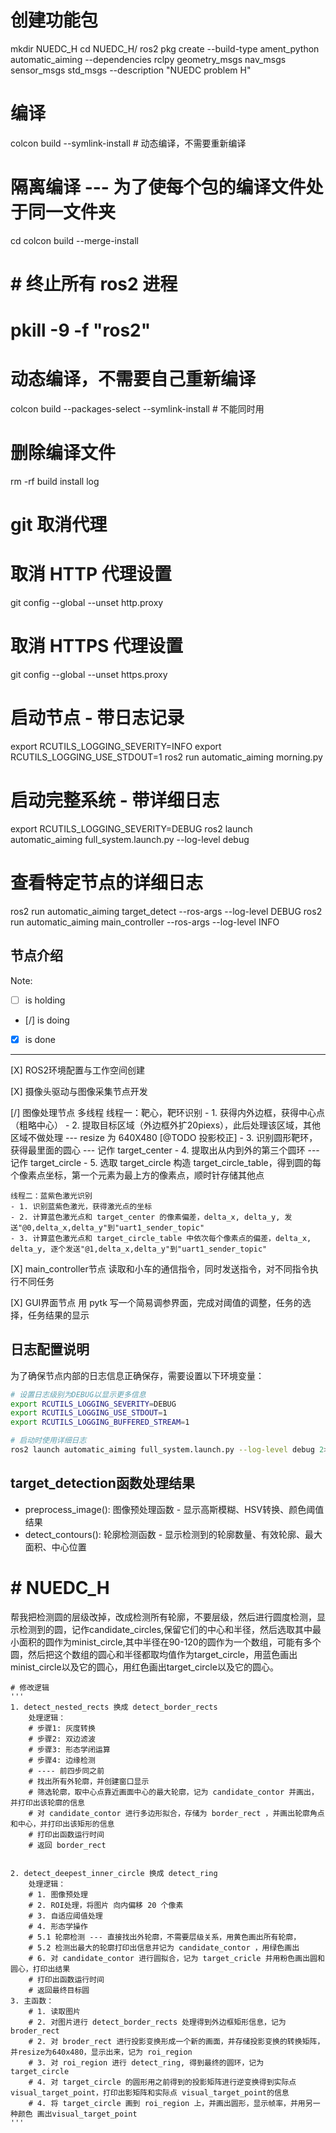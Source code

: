 # 创建功能包
mkdir NUEDC_H
cd NUEDC_H/
ros2 pkg create --build-type ament_python automatic_aiming \--dependencies rclpy geometry_msgs nav_msgs sensor_msgs std_msgs \--description "NUEDC problem H"

# 编译
colcon build --symlink-install # 动态编译，不需要重新编译
# 隔离编译 --- 为了使每个包的编译文件处于同一文件夹
cd 
colcon build --merge-install
# # 终止所有 ros2 进程
# pkill -9 -f "ros2"

# 动态编译，不需要自己重新编译
colcon build --packages-select <package name> --symlink-install   # 不能同时用

# 删除编译文件
rm -rf build install log

# git 取消代理
# 取消 HTTP 代理设置
git config --global --unset http.proxy

# 取消 HTTPS 代理设置
git config --global --unset https.proxy

# 启动节点 - 带日志记录
export RCUTILS_LOGGING_SEVERITY=INFO
export RCUTILS_LOGGING_USE_STDOUT=1
ros2 run automatic_aiming morning.py

# 启动完整系统 - 带详细日志
export RCUTILS_LOGGING_SEVERITY=DEBUG
ros2 launch automatic_aiming full_system.launch.py --log-level debug

# 查看特定节点的详细日志
ros2 run automatic_aiming target_detect --ros-args --log-level DEBUG
ros2 run automatic_aiming main_controller --ros-args --log-level INFO

## 节点介绍
Note: 
- [ ] is holding
- [/] is doing
- [X] is done

---

[X] ROS2环境配置与工作空间创建

[X] 摄像头驱动与图像采集节点开发

[/] 图像处理节点 多线程
    线程一：靶心，靶环识别
    - 1. 获得内外边框，获得中心点（粗略中心）
    - 2. 提取目标区域（外边框外扩20piexs），此后处理该区域，其他区域不做处理 --- resize 为 640X480 [@TODO 投影校正]
    - 3. 识别圆形靶环，获得最里面的圆心 --- 记作 target_center
    - 4. 提取出从内到外的第三个圆环 --- 记作 target_circle
    - 5. 选取 target_circle 构造 target_circle_table，得到圆的每个像素点坐标，第一个元素为最上方的像素点，顺时针存储其他点

    线程二：蓝紫色激光识别
    - 1. 识别蓝紫色激光，获得激光点的坐标
    - 2. 计算蓝色激光点和 target_center 的像素偏差，delta_x, delta_y, 发送"@0,delta_x,delta_y"到"uart1_sender_topic"
    - 3. 计算蓝色激光点和 target_circle_table 中依次每个像素点的偏差，delta_x, delta_y, 逐个发送"@1,delta_x,delta_y"到"uart1_sender_topic"

[X] main_controller节点
    读取和小车的通信指令，同时发送指令，对不同指令执行不同任务

[X] GUI界面节点
    用 pytk 写一个简易调参界面，完成对阈值的调整，任务的选择，任务结果的显示

## 日志配置说明
为了确保节点内部的日志信息正确保存，需要设置以下环境变量：

```bash
# 设置日志级别为DEBUG以显示更多信息
export RCUTILS_LOGGING_SEVERITY=DEBUG
export RCUTILS_LOGGING_USE_STDOUT=1
export RCUTILS_LOGGING_BUFFERED_STREAM=1

# 启动时使用详细日志
ros2 launch automatic_aiming full_system.launch.py --log-level debug 2>&1 | tee system.log
```

## target_detection函数处理结果
- preprocess_image(): 图像预处理函数 - 显示高斯模糊、HSV转换、颜色阈值结果
- detect_contours(): 轮廓检测函数 - 显示检测到的轮廓数量、有效轮廓、最大面积、中心位置

# # NUEDC_H

帮我把检测圆的层级改掉，改成检测所有轮廓，不要层级，然后进行圆度检测，显示检测到的圆，记作candidate_circles,保留它们的中心和半径，然后选取其中最小面积的圆作为minist_circle,其中半径在90-120的圆作为一个数组，可能有多个圆，然后把这个数组的圆心和半径都取均值作为target_circle，用蓝色画出minist_circle以及它的圆心，用红色画出target_circle以及它的圆心。

    # 修改逻辑 
    '''
    1. detect_nested_rects 换成 detect_border_rects
        处理逻辑：
        # 步骤1: 灰度转换
        # 步骤2: 双边滤波
        # 步骤3: 形态学闭运算
        # 步骤4: 边缘检测
        # ---- 前四步同之前
        # 找出所有外轮廓，并创建窗口显示
        # 筛选轮廓，取中心点靠近画面中心的最大轮廓，记为 candidate_contor 并画出，并打印出该轮廓的信息
        # 对 candidate_contor 进行多边形拟合，存储为 border_rect ，并画出轮廓角点和中心，并打印出该矩形的信息
        # 打印出函数运行时间
        # 返回 border_rect


    2. detect_deepest_inner_circle 换成 detect_ring
        处理逻辑：
        # 1. 图像预处理
        # 2. ROI处理，将图片 向内偏移 20 个像素
        # 3. 自适应阈值处理
        # 4. 形态学操作
        # 5.1 轮廓检测 --- 直接找出外轮廓，不需要层级关系，用黄色画出所有轮廓，
        # 5.2 检测出最大的轮廓打印出信息并记为 candidate_contor ，用绿色画出
        # 6. 对 candidate_contor 进行圆拟合，记为 target_cricle 并用粉色画出圆和圆心，打印出结果
        # 打印出函数运行时间
        # 返回最终目标圆
    3. 主函数：
        # 1. 读取图片
        # 2. 对图片进行 detect_border_rects 处理得到外边框矩形信息，记为 broder_rect
        # 2. 对 broder_rect 进行投影变换形成一个新的画面，并存储投影变换的转换矩阵，并resize为640x480，显示出来，记为 roi_region
        # 3. 对 roi_region 进行 detect_ring, 得到最终的圆环，记为 target_circle
        # 4. 对 target_circle 的圆形用之前得到的投影矩阵进行逆变换得到实际点 visual_target_point，打印出影矩阵和实际点 visual_target_point的信息
        # 4. 将 target_circle 画到 roi_region 上，并画出圆形，显示帧率，并用另一种颜色 画出visual_target_point
    '''